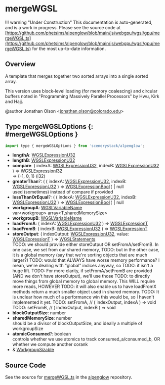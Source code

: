 # mergeWGSL

!!! warning "Under Construction"
    This documentation is auto-generated, and is a work in progress. Please see the source code at
    [https://github.com/phetsims/alpenglow/blob/main/js/webgpu/wgsl/gpu/mergeWGSL.ts](https://github.com/phetsims/alpenglow/blob/main/js/webgpu/wgsl/gpu/mergeWGSL.ts) for the most up-to-date information.

## Overview

A template that merges together two sorted arrays into a single sorted array.

This version uses block-level loading (for memory coalescing) and circular buffers noted in
"Programming Massively Parallel Processors" by Hwu, Kirk and Hajj.

@author Jonathan Olson &lt;jonathan.olson@colorado.edu&gt;

## Type mergeWGSLOptions {: #mergeWGSLOptions }


```js
import type { mergeWGSLOptions } from 'scenerystack/alpenglow';
```


- **lengthA**: [WGSLExpressionU32](../alpenglow/WGSLString.md#WGSLExpressionU32)
- **lengthB**: [WGSLExpressionU32](../alpenglow/WGSLString.md#WGSLExpressionU32)
- **compare**: ( indexA: [WGSLExpressionU32](../alpenglow/WGSLString.md#WGSLExpressionU32), indexB: [WGSLExpressionU32](../alpenglow/WGSLString.md#WGSLExpressionU32) ) =&gt; [WGSLExpressionI32](../alpenglow/WGSLString.md#WGSLExpressionI32)
<br>  =&gt; {-1, 0, 1} (i32)
- **greaterThan**?: ( ( indexA: [WGSLExpressionU32](../alpenglow/WGSLString.md#WGSLExpressionU32), indexB: [WGSLExpressionU32](../alpenglow/WGSLString.md#WGSLExpressionU32) ) =&gt; [WGSLExpressionBool](../alpenglow/WGSLString.md#WGSLExpressionBool) ) | <span style="color: hsla(calc(var(--md-hue) + 180deg),80%,40%,1);">null</span>
<br>  used (sometimes) instead of compare if provided
- **lessThanOrEqual**?: ( ( indexA: [WGSLExpressionU32](../alpenglow/WGSLString.md#WGSLExpressionU32), indexB: [WGSLExpressionU32](../alpenglow/WGSLString.md#WGSLExpressionU32) ) =&gt; [WGSLExpressionBool](../alpenglow/WGSLString.md#WGSLExpressionBool) ) | <span style="color: hsla(calc(var(--md-hue) + 180deg),80%,40%,1);">null</span>
- **workgroupA**: [WGSLVariableName](../alpenglow/WGSLString.md#WGSLVariableName)
<br>  var&lt;workgroup&gt; array&lt;T,sharedMemorySize&gt;
- **workgroupB**: [WGSLVariableName](../alpenglow/WGSLString.md#WGSLVariableName)
- **loadFromA**: ( indexA: [WGSLExpressionU32](../alpenglow/WGSLString.md#WGSLExpressionU32) ) =&gt; [WGSLExpressionT](../alpenglow/WGSLString.md#WGSLExpressionT)
- **loadFromB**: ( indexB: [WGSLExpressionU32](../alpenglow/WGSLString.md#WGSLExpressionU32) ) =&gt; [WGSLExpressionT](../alpenglow/WGSLString.md#WGSLExpressionT)
- **storeOutput**: ( indexOutput: [WGSLExpressionU32](../alpenglow/WGSLString.md#WGSLExpressionU32), value: [WGSLExpressionT](../alpenglow/WGSLString.md#WGSLExpressionT) ) =&gt; [WGSLStatements](../alpenglow/WGSLString.md#WGSLStatements)
<br>  TODO: we should provide either storeOutput OR setFromA/setFromB. In one case, we set from our shared memory,
  TODO: but in the other case, it is a global memory (say that we're sorting objects that are much larger?)
  TODO: would that ALWAYS have worse memory performance? I mean, we're dealing with "global" indices anyway, so
  TODO: it isn't a huge lift.
  TODO: For more clarity, if setFromA/setFromB are provided (AND we don't have storeOutput), we'll use those
  TODO: to directly move things from global memory to global memory. This WILL require more reads, HOWEVER
  TODO: it will also enable us to have loadFromX methods return a much smaller object used in shared memory.
  TODO: It is unclear how much of a performance win this would be, so I haven't implemented it yet.
  TODO:   setFromA, // ( indexOutput, indexA ) =&gt; void
  TODO:   setFromB, // ( indexOutput, indexB ) =&gt; void
- **blockOutputSize**: <span style="color: hsla(calc(var(--md-hue) + 180deg),80%,40%,1);">number</span>
- **sharedMemorySize**: <span style="color: hsla(calc(var(--md-hue) + 180deg),80%,40%,1);">number</span>
<br>  should be a divisor of blockOutputSize, and ideally a multiple of workgroupSize
- **atomicConsumed**?: <span style="color: hsla(calc(var(--md-hue) + 180deg),80%,40%,1);">boolean</span>
<br>  controls whether we use atomics to track consumed_a/consumed_b, OR whether we compute another corank
- &amp; [WorkgroupSizable](../alpenglow/WGSLUtils.md#WorkgroupSizable)




## Source Code

See the source for [mergeWGSL.ts](https://github.com/phetsims/alpenglow/blob/main/js/webgpu/wgsl/gpu/mergeWGSL.ts) in the [alpenglow](https://github.com/phetsims/alpenglow) repository.
